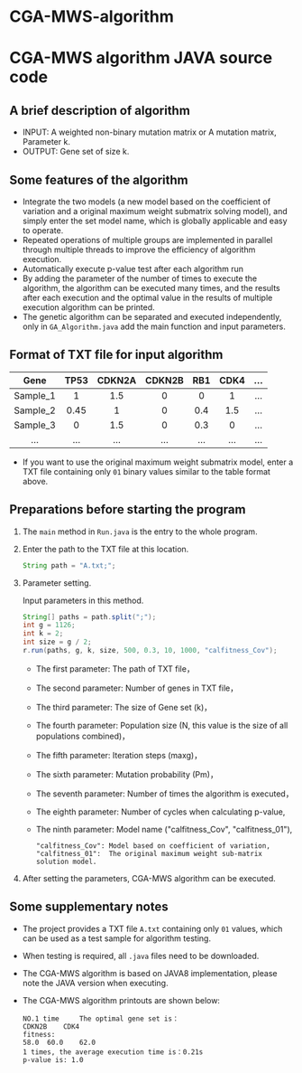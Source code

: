 # CGA-MWS-algorithm

# CGA-MWS algorithm JAVA source code

## A brief description of algorithm

* INPUT: A weighted non-binary mutation matrix or A mutation matrix, Parameter k.
* OUTPUT: Gene set of size k.

## Some features of the algorithm

* Integrate the two models (a new model based on the coefficient of variation and a original maximum weight submatrix solving model), and simply enter the set model name, which is globally applicable and easy to operate.
* Repeated operations of multiple groups are implemented in parallel through multiple threads to improve the efficiency of algorithm execution.
* Automatically execute p-value test after each algorithm run
* By adding the parameter of the number of times to execute the algorithm, the algorithm can be executed many times, and the results after each execution and the optimal value in the results of multiple execution algorithm can be printed.
* The genetic algorithm can be separated and executed independently, only in `GA_Algorithm.java` add the main function and input parameters.

## Format of TXT file for input algorithm
| Gene | TP53 | CDKN2A | CDKN2B| RB1 | CDK4| … |
| :--: | :--: | :--: | :--: | :--: | :--: | :--: |
| Sample_1 | 1 | 1.5 | 0 | 0 | 1 | … |
| Sample_2 | 0.45 | 1 | 0 | 0.4 | 1.5 | … |
| Sample_3 | 0 | 1.5 | 0 | 0.3 | 0 | … |
| … | … | … | … | … | … | … |
* If you want to use the original maximum weight submatrix model, enter a TXT file containing only `01` binary values similar to the table format above.

## Preparations before starting the program

1. The `main` method in `Run.java` is the entry to the whole program.

2. Enter the path to the TXT file at this location.
   ```Java
   String path = "A.txt;";
   ```
   
3. Parameter setting.

   Input parameters in this method.
   ```Java
   String[] paths = path.split(";");
   int g = 1126;
   int k = 2;
   int size = g / 2;
   r.run(paths, g, k, size, 500, 0.3, 10, 1000, "calfitness_Cov");   
   ``` 
   * The first   parameter:  The path of TXT file，
   * The second  parameter:  Number of genes in TXT file，
   * The third   parameter:  The size of Gene set (k)，
   * The fourth  parameter:  Population size (N, this value is the size of all populations combined)，
   * The fifth   parameter:  Iteration steps (maxg)，
   * The sixth   parameter:  Mutation probability (Pm)，
   * The seventh parameter:  Number of times the algorithm is executed，
   * The eighth  parameter:  Number of cycles when calculating p-value,
   * The ninth   parameter:  Model name ("calfitness_Cov", "calfitness_01"),
   
         "calfitness_Cov": Model based on coefficient of variation,
         "calfitness_01":  The original maximum weight sub-matrix solution model.
       
4. After setting the parameters, CGA-MWS algorithm can be executed.

## Some supplementary notes

* The project provides a TXT file `A.txt` containing only `01` values, which can be used as a test sample for algorithm testing.
* When testing is required, all `.java` files need to be downloaded.
* The CGA-MWS algorithm is based on JAVA8 implementation, please note the JAVA version when executing.
* The CGA-MWS algorithm printouts are shown below:

      NO.1 time 	The optimal gene set is：
      CDKN2B	CDK4	
      fitness:
      58.0	60.0	62.0	
      1 times, the average execution time is：0.21s
      p-value is: 1.0

